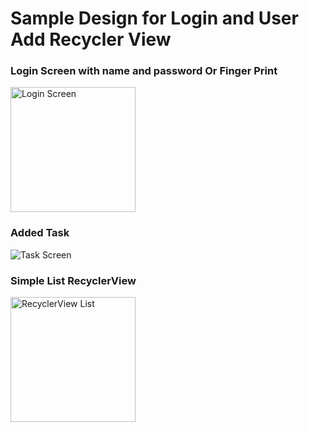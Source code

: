 # Sample Design for Login and User Add Recycler View
### Login Screen with name and password Or Finger Print
<img src="https://m7madmagdy.github.io/pages/fingerPrint%20Login.png" alt="Login Screen" style="width:200px;"/>

### Added Task
<img src="https://m7madmagdy.github.io/pages/task.png" alt="Task Screen" style="width:150x;"/>

### Simple List RecyclerView
<img src="https://m7madmagdy.github.io/pages/list.jpg" alt="RecyclerView List" style="width:200px;"/>
